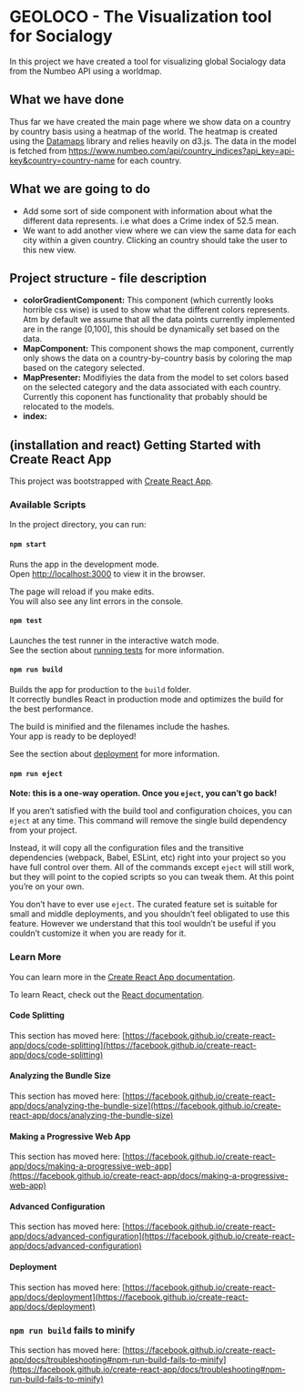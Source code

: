 # GEOLOCO - The Visualization tool for Socialogy
In this project we have created a tool for visualizing global Socialogy data from the Numbeo API using a worldmap. 


## What we have done 
Thus far we have created the main page where we show data on a country by country basis using a heatmap of the world. 
The heatmap is created using the [Datamaps](https://github.com/markmarkoh/datamaps/blob/master/README.md#getting-started) library and relies heavily on d3.js.
The data in the model is fetched from https://www.numbeo.com/api/country_indices?api_key=api-key&country=country-name for each country.

## What we are going to do
* Add some sort of side component with information about what the different data represents. i.e what does a Crime index of 52.5 mean.
* We want to add another view where we can view the same data for each city within a given country. Clicking an country should take the user to this new view.


## Project structure - file description
* **colorGradientComponent:** This component (which currently looks horrible css wise) is used to show what the different colors represents. Atm by default we assume that all the data points currently implemented are in the range [0,100], this should be dynamically set based on the data.
* **MapComponent:** This component shows the map component, currently only shows the data on a country-by-country basis by coloring the map based on the category selected.
* **MapPresenter:** Modifiyies the data from the model to set colors based on the selected category and the data associated with each country. Currently this coponent has functionality that probably should be relocated to the models.
* **index:** 



## (installation and react) Getting Started with Create React App

This project was bootstrapped with [Create React App](https://github.com/facebook/create-react-app).

### Available Scripts

In the project directory, you can run:

#### `npm start`

Runs the app in the development mode.\
Open [http://localhost:3000](http://localhost:3000) to view it in the browser.

The page will reload if you make edits.\
You will also see any lint errors in the console.

#### `npm test`

Launches the test runner in the interactive watch mode.\
See the section about [running tests](https://facebook.github.io/create-react-app/docs/running-tests) for more information.

#### `npm run build`

Builds the app for production to the `build` folder.\
It correctly bundles React in production mode and optimizes the build for the best performance.

The build is minified and the filenames include the hashes.\
Your app is ready to be deployed!

See the section about [deployment](https://facebook.github.io/create-react-app/docs/deployment) for more information.

#### `npm run eject`

**Note: this is a one-way operation. Once you `eject`, you can’t go back!**

If you aren’t satisfied with the build tool and configuration choices, you can `eject` at any time. This command will remove the single build dependency from your project.

Instead, it will copy all the configuration files and the transitive dependencies (webpack, Babel, ESLint, etc) right into your project so you have full control over them. All of the commands except `eject` will still work, but they will point to the copied scripts so you can tweak them. At this point you’re on your own.

You don’t have to ever use `eject`. The curated feature set is suitable for small and middle deployments, and you shouldn’t feel obligated to use this feature. However we understand that this tool wouldn’t be useful if you couldn’t customize it when you are ready for it.

### Learn More

You can learn more in the [Create React App documentation](https://facebook.github.io/create-react-app/docs/getting-started).

To learn React, check out the [React documentation](https://reactjs.org/).

#### Code Splitting

This section has moved here: [https://facebook.github.io/create-react-app/docs/code-splitting](https://facebook.github.io/create-react-app/docs/code-splitting)

#### Analyzing the Bundle Size

This section has moved here: [https://facebook.github.io/create-react-app/docs/analyzing-the-bundle-size](https://facebook.github.io/create-react-app/docs/analyzing-the-bundle-size)

#### Making a Progressive Web App

This section has moved here: [https://facebook.github.io/create-react-app/docs/making-a-progressive-web-app](https://facebook.github.io/create-react-app/docs/making-a-progressive-web-app)

#### Advanced Configuration

This section has moved here: [https://facebook.github.io/create-react-app/docs/advanced-configuration](https://facebook.github.io/create-react-app/docs/advanced-configuration)

#### Deployment

This section has moved here: [https://facebook.github.io/create-react-app/docs/deployment](https://facebook.github.io/create-react-app/docs/deployment)

### `npm run build` fails to minify

This section has moved here: [https://facebook.github.io/create-react-app/docs/troubleshooting#npm-run-build-fails-to-minify](https://facebook.github.io/create-react-app/docs/troubleshooting#npm-run-build-fails-to-minify)
